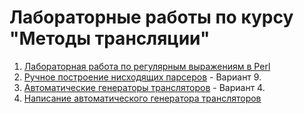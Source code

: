# Лабораторные работы по курсу "Методы трансляции"

1. [Лабораторная работа по регулярным выражениям в Perl](01-Perl-regular-expressions) 
2. [Ручное построение нисходящих парсеров](02-recursive-parsing) - Вариант 9.
3. [Автоматические генераторы трансляторов](03-bison-antlr) - Вариант 4.
4. [Написание автоматического генератора трансляторов](04-parser-generator)